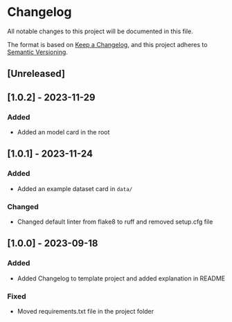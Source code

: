 # Changelog

All notable changes to this project will be documented in this file.

The format is based on [Keep a Changelog](https://keepachangelog.com/en/1.0.0/),
and this project adheres to [Semantic Versioning](https://semver.org/spec/v2.0.0.html).

## [Unreleased]

## [1.0.2] - 2023-11-29

### Added
- Added an model card in the root

## [1.0.1] - 2023-11-24

### Added
- Added an example dataset card in `data/`

### Changed
- Changed default linter from flake8 to ruff and removed setup.cfg file

## [1.0.0] - 2023-09-18

### Added
- Added Changelog to template project and added explanation in README

### Fixed
- Moved requirements.txt file in the project folder

